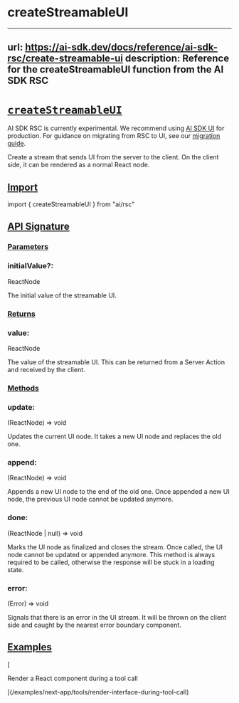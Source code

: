 # createStreamableUI


---
url: https://ai-sdk.dev/docs/reference/ai-sdk-rsc/create-streamable-ui
description: Reference for the createStreamableUI function from the AI SDK RSC
---


# [`createStreamableUI`](#createstreamableui)


AI SDK RSC is currently experimental. We recommend using [AI SDK UI](/docs/ai-sdk-ui/overview) for production. For guidance on migrating from RSC to UI, see our [migration guide](/docs/ai-sdk-rsc/migrating-to-ui).

Create a stream that sends UI from the server to the client. On the client side, it can be rendered as a normal React node.


## [Import](#import)


import { createStreamableUI } from "ai/rsc"


## [API Signature](#api-signature)



### [Parameters](#parameters)



### initialValue?:


ReactNode

The initial value of the streamable UI.


### [Returns](#returns)



### value:


ReactNode

The value of the streamable UI. This can be returned from a Server Action and received by the client.


### [Methods](#methods)



### update:


(ReactNode) => void

Updates the current UI node. It takes a new UI node and replaces the old one.


### append:


(ReactNode) => void

Appends a new UI node to the end of the old one. Once appended a new UI node, the previous UI node cannot be updated anymore.


### done:


(ReactNode | null) => void

Marks the UI node as finalized and closes the stream. Once called, the UI node cannot be updated or appended anymore. This method is always required to be called, otherwise the response will be stuck in a loading state.


### error:


(Error) => void

Signals that there is an error in the UI stream. It will be thrown on the client side and caught by the nearest error boundary component.


## [Examples](#examples)


[

Render a React component during a tool call

](/examples/next-app/tools/render-interface-during-tool-call)
